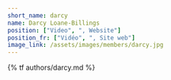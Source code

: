 ```yaml
---
short_name: darcy
name: Darcy Loane-Billings
position: ["Video", ", Website"]
position_fr: ["Vidéo", ", Site web"]
image_link: /assets/images/members/darcy.jpg
---
```

{% tf authors/darcy.md %}
